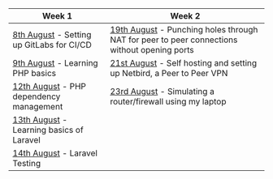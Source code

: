 | **Week 1**                                              | **Week 2**                                            |
|---------------------------------------------------------|-------------------------------------------------------|
| [8th August](https://amrinder-cs.github.io/nebero-diary/8_august) - Setting up GitLabs for CI/CD | [19th August](https://amrinder-cs.github.io/nebero-diary/19_august) - Punching holes through NAT for peer to peer connections without opening ports |
| [9th August](https://amrinder-cs.github.io/nebero-diary/9_august) - Learning PHP basics | [21st August](https://amrinder-cs.github.io/nebero-diary/21_august) - Self hosting and setting up Netbird, a Peer to Peer VPN |
| [12th August](https://amrinder-cs.github.io/nebero-diary/12_august) - PHP dependency management | [23rd August](https://amrinder-cs.github.io/nebero-diary/23_august) - Simulating a router/firewall using my laptop |
| [13th August](https://amrinder-cs.github.io/nebero-diary/13_august) - Learning basics of Laravel |                                                       |
| [14th August](https://amrinder-cs.github.io/nebero-diary/14_august) - Laravel Testing |                                                       |
